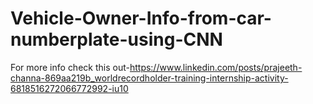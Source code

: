 # Vehicle-Owner-Info-from-car-numberplate-using-CNN

For more info check this out-https://www.linkedin.com/posts/prajeeth-channa-869aa219b_worldrecordholder-training-internship-activity-6818516272066772992-iu10
